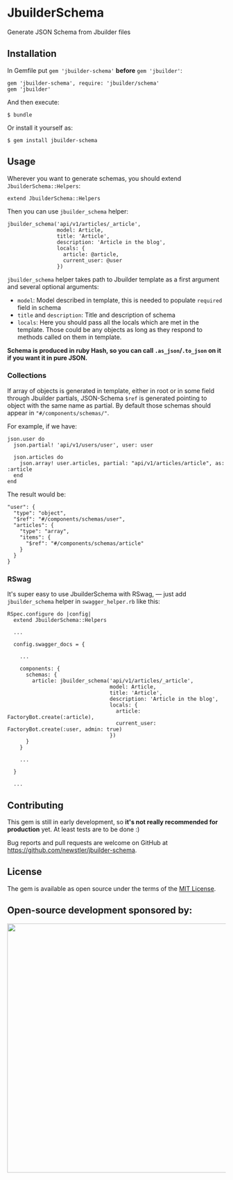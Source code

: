 # JbuilderSchema

Generate JSON Schema from Jbuilder files

## Installation

In Gemfile put `gem 'jbuilder-schema'` **before** `gem 'jbuilder'`:

    gem 'jbuilder-schema', require: 'jbuilder/schema'
    gem 'jbuilder'

And then execute:

    $ bundle

Or install it yourself as:

    $ gem install jbuilder-schema

## Usage

Wherever you want to generate schemas, you should extend `JbuilderSchema::Helpers`:

    extend JbuilderSchema::Helpers

Then you can use `jbuilder_schema` helper:

    jbuilder_schema('api/v1/articles/_article',
                    model: Article,
                    title: 'Article',
                    description: 'Article in the blog',
                    locals: {
                      article: @article,
                      current_user: @user
                    })

`jbuilder_schema` helper takes path to Jbuilder template as a first argument and several optional arguments:

- `model`: Model described in template, this is needed to populate `required` field in schema
- `title` and `description`: Title and description of schema
- `locals`: Here you should pass all the locals which are met in the template. Those could be any objects as long as they respond to methods called on them in template.

**Schema is produced in ruby Hash, so you can call `.as_json`/`.to_json` on it if you want it in pure JSON.**

### Collections

If array of objects is generated in template, either in root or in some field through Jbuilder partials, JSON-Schema `$ref` is generated pointing to object with the same name as partial. By default those schemas should appear in `"#/components/schemas/"`.

For example, if we have:

    json.user do
      json.partial! 'api/v1/users/user', user: user

      json.articles do
        json.array! user.articles, partial: "api/v1/articles/article", as: :article
      end
    end

The result would be:

    "user": {
      "type": "object",
      "$ref": "#/components/schemas/user",
      "articles": {
        "type": "array",
        "items": {
          "$ref": "#/components/schemas/article"
        }
      }
    }

### RSwag

It's super easy to use JbuilderSchema with RSwag, — just add `jbuilder_schema` helper in `swagger_helper.rb` like this:

    RSpec.configure do |config|
      extend JbuilderSchema::Helpers

      ...

      config.swagger_docs = {

        ...
      
        components: {
          schemas: {
            article: jbuilder_schema('api/v1/articles/_article',
                                     model: Article,
                                     title: 'Article',
                                     description: 'Article in the blog',
                                     locals: {
                                       article: FactoryBot.create(:article),
                                       current_user: FactoryBot.create(:user, admin: true)
                                     })
          }
        }

        ...

      }

      ...

[//]: # (## Development)

[//]: # ()
[//]: # (After checking out the repo, run `bin/setup` to install dependencies. Then, run `rake spec` to run the tests. You can also run `bin/console` for an interactive prompt that will allow you to experiment.)

[//]: # ()
[//]: # (To install this gem onto your local machine, run `bundle exec rake install`. To release a new version, update the version number in `version.rb`, and then run `bundle exec rake release`, which will create a git tag for the version, push git commits and the created tag, and push the `.gem` file to [rubygems.org]&#40;https://rubygems.org&#41;.)

## Contributing

This gem is still in early development, so **it's not really recommended for production** yet. At least tests are to be done :)

Bug reports and pull requests are welcome on GitHub at https://github.com/newstler/jbuilder-schema.

## License

The gem is available as open source under the terms of the [MIT License](https://opensource.org/licenses/MIT).

## Open-source development sponsored by:

<a href="https://www.clickfunnels.com"><img src="https://images.clickfunnel.com/uploads/digital_asset/file/176632/clickfunnels-dark-logo.svg" width="575" /></a>
